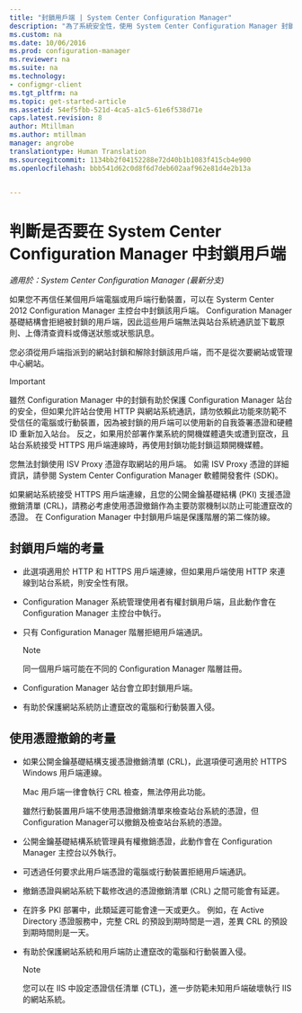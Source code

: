 ```yaml
---
title: "封鎖用戶端 | System Center Configuration Manager"
description: "為了系統安全性，使用 System Center Configuration Manager 封鎖用戶端存取。"
ms.custom: na
ms.date: 10/06/2016
ms.prod: configuration-manager
ms.reviewer: na
ms.suite: na
ms.technology:
- configmgr-client
ms.tgt_pltfrm: na
ms.topic: get-started-article
ms.assetid: 54ef5fbb-521d-4ca5-a1c5-61e6f538d71e
caps.latest.revision: 8
author: Mtillman
ms.author: mtillman
manager: angrobe
translationtype: Human Translation
ms.sourcegitcommit: 1134bb2f04152288e72d40b1b1083f415cb4e900
ms.openlocfilehash: bbb541d62c0d8f6d7deb602aaf962e81d4e2b13a


---
```

# <a name="determine-whether-to-block-clients-in-system-center-configuration-manager"></a>判斷是否要在 System Center Configuration Manager 中封鎖用戶端

*適用於：System Center Configuration Manager (最新分支)*

如果您不再信任某個用戶端電腦或用戶端行動裝置，可以在 Systerm Center 2012 Configuration Manager 主控台中封鎖該用戶端。 Configuration Manager 基礎結構會拒絕被封鎖的用戶端，因此這些用戶端無法與站台系統通訊並下載原則、上傳清查資料或傳送狀態或狀態訊息。  

 您必須從用戶端指派到的網站封鎖和解除封鎖該用戶端，而不是從次要網站或管理中心網站。  

> [!IMPORTANT]  
>  雖然 Configuration Manager 中的封鎖有助於保護 Configuration Manager 站台的安全，但如果允許站台使用 HTTP 與網站系統通訊，請勿依賴此功能來防範不受信任的電腦或行動裝置，因為被封鎖的用戶端可以使用新的自我簽署憑證和硬體 ID 重新加入站台。 反之，如果用於部署作業系統的開機媒體遺失或遭到竄改，且站台系統接受 HTTPS 用戶端連線時，再使用封鎖功能封鎖這類開機媒體。  

 您無法封鎖使用 ISV Proxy 憑證存取網站的用戶端。 如需 ISV Proxy 憑證的詳細資訊，請參閱 System Center Configuration Manager 軟體開發套件 (SDK)。  

 如果網站系統接受 HTTPS 用戶端連線，且您的公開金鑰基礎結構 (PKI) 支援憑證撤銷清單 (CRL)，請務必考慮使用憑證撤銷作為主要防禦機制以防止可能遭竄改的憑證。 在 Configuration Manager 中封鎖用戶端是保護階層的第二條防線。  

##  <a name="a-namebkmkblockvscrla-considerations-for-blocking-clients"></a><a name="BKMK_Block_vs_CRL"></a> 封鎖用戶端的考量  

-   此選項適用於 HTTP 和 HTTPS 用戶端連線，但如果用戶端使用 HTTP 來連線到站台系統，則安全性有限。  

-   Configuration Manager 系統管理使用者有權封鎖用戶端，且此動作會在 Configuration Manager 主控台中執行。  

-   只有 Configuration Manager 階層拒絕用戶端通訊。  

    > [!NOTE]  
    >  同一個用戶端可能在不同的 Configuration Manager 階層註冊。  

-   Configuration Manager 站台會立即封鎖用戶端。  

-   有助於保護網站系統防止遭竄改的電腦和行動裝置入侵。  

## <a name="considerations-for-using-certificate-revocation"></a>使用憑證撤銷的考量  

-   如果公開金鑰基礎結構支援憑證撤銷清單 (CRL)，此選項便可適用於 HTTPS Windows 用戶端連線。  

     Mac 用戶端一律會執行 CRL 檢查，無法停用此功能。  

     雖然行動裝置用戶端不使用憑證撤銷清單來檢查站台系統的憑證，但 Configuration Manager可以撤銷及檢查站台系統的憑證。  

-   公開金鑰基礎結構系統管理員有權撤銷憑證，此動作會在 Configuration Manager 主控台以外執行。  

-   可透過任何要求此用戶端憑證的電腦或行動裝置拒絕用戶端通訊。  

-   撤銷憑證與網站系統下載修改過的憑證撤銷清單 (CRL) 之間可能會有延遲。  

-   在許多 PKI 部署中，此類延遲可能會達一天或更久。 例如，在 Active Directory 憑證服務中，完整 CRL 的預設到期時間是一週，差異 CRL 的預設到期時間則是一天。  

-   有助於保護網站系統和用戶端防止遭竄改的電腦和行動裝置入侵。  

    > [!NOTE]  
    >  您可以在 IIS 中設定憑證信任清單 (CTL)，進一步防範未知用戶端破壞執行 IIS 的網站系統。  



<!--HONumber=Nov16_HO1-->


